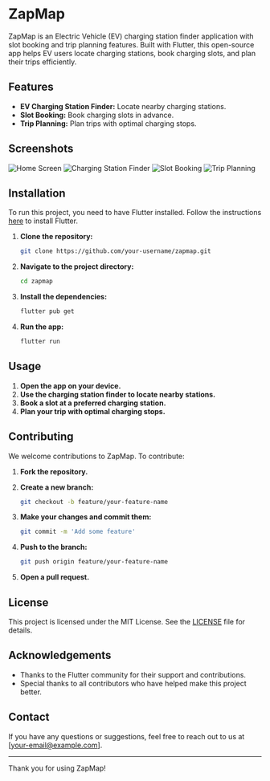 # ZapMap

ZapMap is an Electric Vehicle (EV) charging station finder application with slot booking and trip planning features. Built with Flutter, this open-source app helps EV users locate charging stations, book charging slots, and plan their trips efficiently.

## Features

- **EV Charging Station Finder:** Locate nearby charging stations.
- **Slot Booking:** Book charging slots in advance.
- **Trip Planning:** Plan trips with optimal charging stops.

## Screenshots

![Home Screen](screenshots/home_screen.png)
![Charging Station Finder](screenshots/finder_screen.png)
![Slot Booking](screenshots/booking_screen.png)
![Trip Planning](screenshots/trip_planning_screen.png)

## Installation

To run this project, you need to have Flutter installed. Follow the instructions [here](https://flutter.dev/docs/get-started/install) to install Flutter.

1. **Clone the repository:**

   ```sh
   git clone https://github.com/your-username/zapmap.git
   ```

2. **Navigate to the project directory:**

   ```sh
   cd zapmap
   ```

3. **Install the dependencies:**

   ```sh
   flutter pub get
   ```

4. **Run the app:**

   ```sh
   flutter run
   ```

## Usage

1. **Open the app on your device.**
2. **Use the charging station finder to locate nearby stations.**
3. **Book a slot at a preferred charging station.**
4. **Plan your trip with optimal charging stops.**

## Contributing

We welcome contributions to ZapMap. To contribute:

1. **Fork the repository.**
2. **Create a new branch:**

   ```sh
   git checkout -b feature/your-feature-name
   ```

3. **Make your changes and commit them:**

   ```sh
   git commit -m 'Add some feature'
   ```

4. **Push to the branch:**

   ```sh
   git push origin feature/your-feature-name
   ```

5. **Open a pull request.**

## License

This project is licensed under the MIT License. See the [LICENSE](LICENSE) file for details.

## Acknowledgements

- Thanks to the Flutter community for their support and contributions.
- Special thanks to all contributors who have helped make this project better.

## Contact

If you have any questions or suggestions, feel free to reach out to us at [your-email@example.com].

---

Thank you for using ZapMap!
